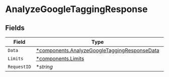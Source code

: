 # AnalyzeGoogleTaggingResponse


## Fields

| Field                                                                                                       | Type                                                                                                        | Required                                                                                                    | Description                                                                                                 | Example                                                                                                     |
| ----------------------------------------------------------------------------------------------------------- | ----------------------------------------------------------------------------------------------------------- | ----------------------------------------------------------------------------------------------------------- | ----------------------------------------------------------------------------------------------------------- | ----------------------------------------------------------------------------------------------------------- |
| `Data`                                                                                                      | [*components.AnalyzeGoogleTaggingResponseData](../../models/components/analyzegoogletaggingresponsedata.md) | :heavy_minus_sign:                                                                                          | N/A                                                                                                         |                                                                                                             |
| `Limits`                                                                                                    | [*components.Limits](../../models/components/limits.md)                                                     | :heavy_minus_sign:                                                                                          | N/A                                                                                                         |                                                                                                             |
| `RequestID`                                                                                                 | **string*                                                                                                   | :heavy_minus_sign:                                                                                          | N/A                                                                                                         | 17c3b70c5096df0e77e838323abb7029                                                                            |